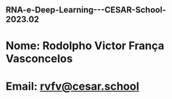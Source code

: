 ## RNA-e-Deep-Learning---CESAR-School-2023.02

# Nome: Rodolpho Victor França Vasconcelos

# Email: rvfv@cesar.school

